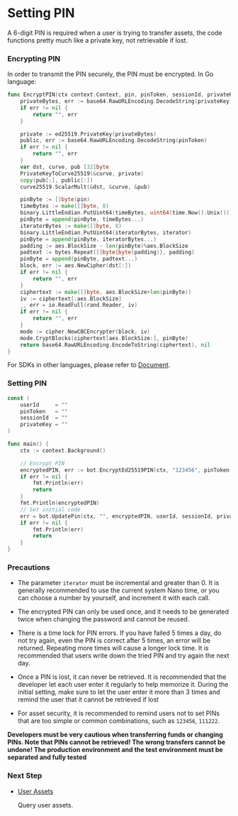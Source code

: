 # Setting PIN

A 6-digit PIN is required when a user is trying to transfer assets, the code functions pretty much like a private key, not retrievable if lost.

### Encrypting PIN

In order to transmit the PIN securely, the PIN must be encrypted. In Go language:

```go
func EncryptPIN(ctx context.Context, pin, pinToken, sessionId, privateKey string, iterator uint64) (string, error) {
	privateBytes, err := base64.RawURLEncoding.DecodeString(privateKey)
	if err != nil {
		return "", err
	}

	private := ed25519.PrivateKey(privateBytes)
	public, err := base64.RawURLEncoding.DecodeString(pinToken)
	if err != nil {
		return "", err
	}
	var dst, curve, pub [32]byte
	PrivateKeyToCurve25519(&curve, private)
	copy(pub[:], public[:])
	curve25519.ScalarMult(&dst, &curve, &pub)

	pinByte := []byte(pin)
	timeBytes := make([]byte, 8)
	binary.LittleEndian.PutUint64(timeBytes, uint64(time.Now().Unix()))
	pinByte = append(pinByte, timeBytes...)
	iteratorBytes := make([]byte, 8)
	binary.LittleEndian.PutUint64(iteratorBytes, iterator)
	pinByte = append(pinByte, iteratorBytes...)
	padding := aes.BlockSize - len(pinByte)%aes.BlockSize
	padtext := bytes.Repeat([]byte{byte(padding)}, padding)
	pinByte = append(pinByte, padtext...)
	block, err := aes.NewCipher(dst[:])
	if err != nil {
		return "", err
	}
	ciphertext := make([]byte, aes.BlockSize+len(pinByte))
	iv := ciphertext[:aes.BlockSize]
	_, err = io.ReadFull(rand.Reader, iv)
	if err != nil {
		return "", err
	}
	mode := cipher.NewCBCEncrypter(block, iv)
	mode.CryptBlocks(ciphertext[aes.BlockSize:], pinByte)
	return base64.RawURLEncoding.EncodeToString(ciphertext), nil
}
```

For SDKs in other languages, please refer to [Document](../sdk/overview).

### Setting PIN

```go
const (
	userId     = ""
	pinToken   = ""
	sessionId  = ""
	privateKey = ""
)

func main() {
	ctx := context.Background()

	// Encrypt PIN
	encryptedPIN, err := bot.EncryptEd25519PIN(ctx, "123456", pinToken, sessionId, privateKey, uint64(time.Now().UnixNano()))
	if err != nil {
		fmt.Println(err)
		return
	}
	fmt.Println(encryptedPIN)
	// Set initial code
	err = bot.UpdatePin(ctx, "", encryptedPIN, userId, sessionId, privateKey)
	if err != nil {
		fmt.Println(err)
		return
	}
}
```

### Precautions

- The parameter `iterator` must be incremental and greater than 0. It is generally recommended to use the current system Nano time, or you can choose a number by yourself, and increment it with each call.

- The encrypted PIN can only be used once, and it needs to be generated twice when changing the password and cannot be reused.

- There is a time lock for PIN errors. If you have failed 5 times a day, do not try again, even the PIN is correct after 5 times, an error will be returned. Repeating more times will cause a longer lock time. It is recommended that users write down the tried PIN and try again the next day. 

- Once a PIN is lost, it can never be retrieved. It is recommended that the developer let each user enter it regularly to help memorize it. During the initial setting, make sure to let the user enter it more than 3 times and remind the user that it cannot be retrieved if lost

- For asset security, it is recommended to remind users not to set PINs that are too simple or common combinations, such as `123456`, `111222`.

**Developers must be very cautious when transferring funds or changing PINs. Note that PINs cannot be retrieved! The wrong transfers cannot be undone! The production environment and the test environment must be separated and fully tested**

### Next Step

- [User Assets](./assets)

  Query user assets.
